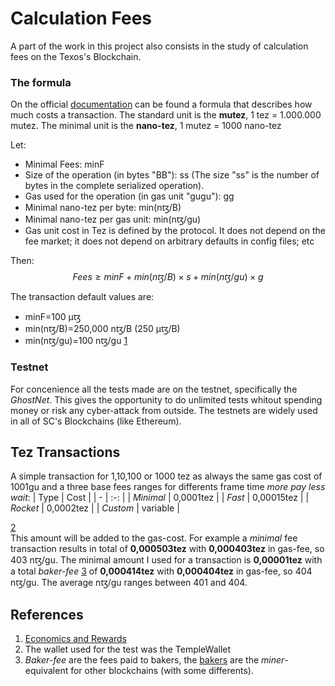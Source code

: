# Calculation Fees
A part of the work in this project also consists in the study of calculation fees on the Texos's Blockchain.

### The formula
On the official [documentation](https://opentezos.com/tezos-basics/economics-and-rewards/) can be found a formula that describes how much costs a transaction.
The standard unit is the **mutez**, 1 tez = 1.000.000 mutez.
The minimal unit is the **nano-tez**, 1 mutez = 1000 nano-tez 

Let: 
* Minimal Fees: minF
* Size of the operation (in bytes "BB"): ss 
  (The size "ss" is the number of bytes in the complete serialized operation).
* Gas used for the operation (in gas unit "gugu​"): gg
* Minimal nano-tez per byte: min(nꜩ/B)
* Minimal nano-tez per gas unit: min(nꜩ/gu)
* Gas unit cost in Tez is defined by the protocol. It does not depend on the fee market; it does not depend on arbitrary defaults in config files; etc 
  
Then:
$$Fees≥minF​+min(nꜩ/B)×s+min(nꜩ/gu​)×g$$

The transaction default values are:
* minF=100 µꜩ
* min(nꜩ/B)=250,000 nꜩ/B (250 µꜩ/B)
* min(nꜩ/gu)=100 nꜩ/gu​ [1](#References)

### Testnet
For concenience all the tests made are on the testnet, specifically the *GhostNet*.
This gives the opportunity to do unlimited tests whitout spending money or risk any cyber-attack from outside.
The testnets are widely used in all of SC's Blockchains (like Ethereum).

## Tez Transactions
A simple transaction for 1,10,100 or 1000 tez as always the same gas cost of 1001gu and a three base fees ranges for differents frame time *more pay less wait*:
| Type | Cost |
| - | :-: |
| *Minimal* | 0,0001tez  |
| *Fast*    | 0,00015tez |
| *Rocket*  | 0,0002tez  |
| *Custom*  |  variable  | 

[2](#References)   
This amount will be added to the gas-cost.
For example a *minimal* fee transaction results in total of **0,000503tez** with **0,000403tez** in gas-fee, so 403 nꜩ/gu.
The minimal amount I used for a transaction is **0,00001tez** with a total *baker-fee* [3](#References) of **0,000414tez** with **0,000404tez** in gas-fee, so 404 nꜩ/gu.
The average nꜩ/gu ranges between 401 and 404.


## References
1. [Economics and Rewards](https://opentezos.com/tezos-basics/economics-and-rewards/)
2. The wallet used for the test was the TempleWallet
3. *Baker-fee* are the fees paid to bakers, the [bakers](https://opentezos.com/baking/baking_explained/) are the *miner*-equivalent for other blockchains (with some differents).
